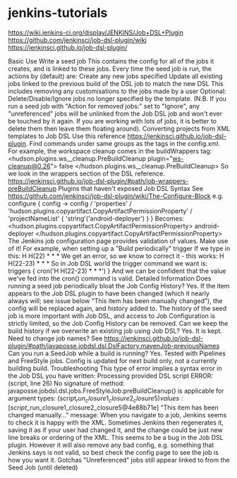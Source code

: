 # jenkins-tutorials
https://wiki.jenkins-ci.org/display/JENKINS/Job+DSL+Plugin
https://github.com/jenkinsci/job-dsl-plugin/wiki
https://jenkinsci.github.io/job-dsl-plugin/

Basic Use
Write a seed job
This contains the config for all of the jobs it creates, and is linked to these jobs.
Every time the seed job is run, the actions by (default) are:
Create any new jobs specified
Update all existing jobs linked to the previous build of the DSL job to match the new DSL
This includes removing any customisations to the jobs made by a user
Optional: Delete/Disable/Ignore jobs no longer specified by the template. (N.B. If you run a seed job with "Action for removed jobs:" set to "Ignore", any "unreferenced" jobs will be unlinked from the Job DSL job and won't ever be touched by it again. If you are working with lots of jobs, it is better to delete them then leave them floating around).
Converting projects from XML templates to Job DSL
Use this reference https://jenkinsci.github.io/job-dsl-plugin. Find commands under same groups as the tags in the config.xml. For example, the workspace cleanup comes in the buildWrappers tag:
<buildWrappers>
<hudson.plugins.ws__cleanup.PreBuildCleanup plugin="ws-cleanup@0.26">
<deleteDirs>false</deleteDirs>
<cleanupParameter/>
<externalDelete/>
</hudson.plugins.ws__cleanup.PreBuildCleanup>
So we look in the wrappers section of the DSL reference.
https://jenkinsci.github.io/job-dsl-plugin/#path/job-wrappers-preBuildCleanup
Plugins that haven't exposed Job DSL Syntax
See https://github.com/jenkinsci/job-dsl-plugin/wiki/The-Configure-Block
e.g.
 configure { config ->
      config / 'properties' / 'hudson.plugins.copyartifact.CopyArtifactPermissionProperty' / 'projectNameList' {
            'string'('android-deployer')
        }
      }
Becomes:
<hudson.plugins.copyartifact.CopyArtifactPermissionProperty>
<projectNameList>
<string>android-deployer</string>
</projectNameList>
</hudson.plugins.copyartifact.CopyArtifactPermissionProperty>
The Jenkins job configuration page provides validation of values. Make use of it!
For example, when setting up a "Build periodically" trigger
If we type in this:
H H(22) * * *
We get an error, so we know to correct it - this works:
H H(22-23) * * *
So in Job DSL world the trigger command we want is:
triggers {
   cron('H H(22-23) * * *')
}
And we can be confident that the value we've fed into the cron() command is valid.
Detailed Information
Does running a seed job periodically bloat the Job Config History?
Yes. If the item appears to the Job DSL plugin to have been changed (which it nearly always will; see issue below "This item has been manually changed"), the config will be replaced again, and history added to. The history of the seed job is more important with Job DSL, and access to Job Configuration is strictly limited, so the Job Config History can be removed.
Can we keep the build history if we overwrite an existing job using Job DSL?
Yes. It is kept.
Need to change job names?
See https://jenkinsci.github.io/job-dsl-plugin/#path/javaposse.jobdsl.dsl.DslFactory.mavenJob-previousNames
Can you run a SeedJob while a build is running?
Yes. Tested with Pipelines and FreeStyle jobs. Config is updated for next build only, not a currently building build.
Troubleshooting
This type of error implies a syntax error in the Job DSL you have written:
Processing provided DSL script
ERROR: (script, line 26) No signature of method: javaposse.jobdsl.dsl.jobs.FreeStyleJob.preBuildCleanup() is applicable for argument types: (script$_run_closure1_closure2_closure5) values: [script$_run_closure1_closure2_closure5@4e88b71e]
"This item has been changed manually…" message:
When you navigate to a job, Jenkins seems to check it is happy with the XML. Sometimes Jenkins then regenerates it, saving it as if your user had changed it, and the change could be just new line breaks or ordering of the XML. This seems to be a bug in the Job DSL plugin. However it will also remove any bad config, e.g. something that Jenkins says is not valid, so best check the config page to see the job is how you want it.
Gotchas
"Unreferenced" jobs still appear linked to from the Seed Job (until deleted)

